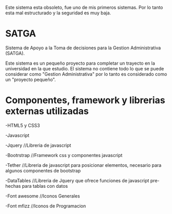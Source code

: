 Este sistema esta obsoleto, fue uno de mis primeros sistemas. Por lo tanto esta mal estructurado y la seguridad es muy baja.

# SATGA
Sistema de Apoyo a la Toma de decisiones para la Gestion Administrativa (SATGA).

Este sistema es un pequeño proyecto para completar un trayecto en la universidad en la que estudio.
El sistema no contiene todo lo que se puede considerar como "Gestion Administrativa" por lo tanto es considerado como un "proyecto pequeño".

# Componentes, framework y librerias externas utilizadas

-HTML5 y CSS3

-Javascript

-Jquery //Libreria de javascript

-Bootrstrap //Framework css y componentes javascript

-Tether //Libreria de javascript para posicionar elementos, necesario para algunos componentes de bootstrap

-DataTables //Libreria de Jquery que ofrece funciones de javascript pre-hechas para tablas con datos

-Font awesome //Iconos Generales

-Font mfizz //Iconos de Programacion
